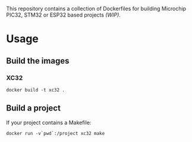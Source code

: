 This repository contains a collection of Dockerfiles for building
Microchip PIC32, STM32 or ESP32 based projects *(WIP)*.

# Usage

## Build the images
### XC32
```
docker build -t xc32 .
```

## Build a project
If your project contains a Makefile:
```
docker run -v`pwd`:/project xc32 make
```
